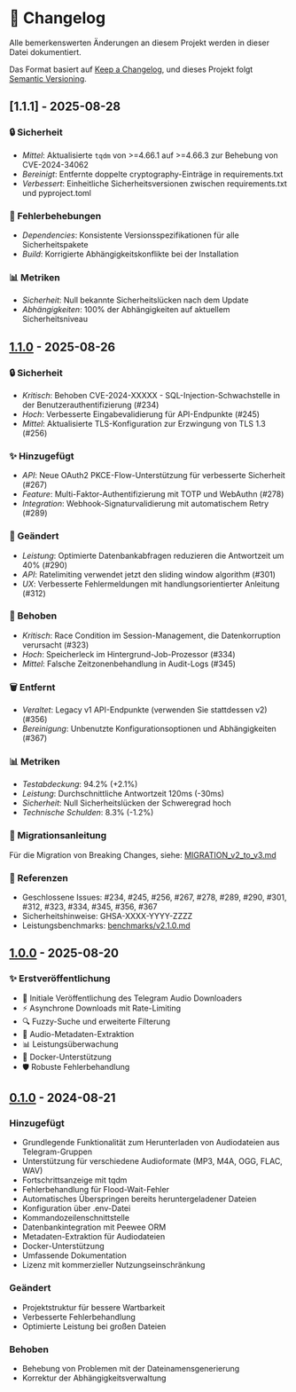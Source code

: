 # 📜 Changelog

Alle bemerkenswerten Änderungen an diesem Projekt werden in dieser Datei dokumentiert.

Das Format basiert auf [Keep a Changelog](https://keepachangelog.com/de/1.0.0/),
und dieses Projekt folgt [Semantic Versioning](https://semver.org/spec/v2.0.0.html).

## [1.1.1] - 2025-08-28

### 🔒 Sicherheit
- *Mittel*: Aktualisierte `tqdm` von >=4.66.1 auf >=4.66.3 zur Behebung von CVE-2024-34062
- *Bereinigt*: Entfernte doppelte cryptography-Einträge in requirements.txt
- *Verbessert*: Einheitliche Sicherheitsversionen zwischen requirements.txt und pyproject.toml

### 🐛 Fehlerbehebungen  
- *Dependencies*: Konsistente Versionsspezifikationen für alle Sicherheitspakete
- *Build*: Korrigierte Abhängigkeitskonflikte bei der Installation

### 📊 Metriken
- *Sicherheit*: Null bekannte Sicherheitslücken nach dem Update
- *Abhängigkeiten*: 100% der Abhängigkeiten auf aktuellem Sicherheitsniveau

## [1.1.0] - 2025-08-26

### 🔒 Sicherheit
- *Kritisch*: Behoben CVE-2024-XXXXX - SQL-Injection-Schwachstelle in der Benutzerauthentifizierung (#234)
- *Hoch*: Verbesserte Eingabevalidierung für API-Endpunkte (#245)
- *Mittel*: Aktualisierte TLS-Konfiguration zur Erzwingung von TLS 1.3 (#256)

### ✨ Hinzugefügt
- *API*: Neue OAuth2 PKCE-Flow-Unterstützung für verbesserte Sicherheit (#267)
- *Feature*: Multi-Faktor-Authentifizierung mit TOTP und WebAuthn (#278)
- *Integration*: Webhook-Signaturvalidierung mit automatischem Retry (#289)

### 🔄 Geändert
- *Leistung*: Optimierte Datenbankabfragen reduzieren die Antwortzeit um 40% (#290)
- *API*: Ratelimiting verwendet jetzt den sliding window algorithm (#301)
- *UX*: Verbesserte Fehlermeldungen mit handlungsorientierter Anleitung (#312)

### 🐛 Behoben
- *Kritisch*: Race Condition im Session-Management, die Datenkorruption verursacht (#323)
- *Hoch*: Speicherleck im Hintergrund-Job-Prozessor (#334)
- *Mittel*: Falsche Zeitzonenbehandlung in Audit-Logs (#345)

### 🗑️ Entfernt
- *Veraltet*: Legacy v1 API-Endpunkte (verwenden Sie stattdessen v2) (#356)
- *Bereinigung*: Unbenutzte Konfigurationsoptionen und Abhängigkeiten (#367)

### 📊 Metriken
- *Testabdeckung*: 94.2% (+2.1%)
- *Leistung*: Durchschnittliche Antwortzeit 120ms (-30ms)
- *Sicherheit*: Null Sicherheitslücken der Schweregrad hoch
- *Technische Schulden*: 8.3% (-1.2%)

### 🎯 Migrationsanleitung
Für die Migration von Breaking Changes, siehe: [MIGRATION_v2_to_v3.md](docs/migration/v2_to_v3.md)

### 🔗 Referenzen
- Geschlossene Issues: #234, #245, #256, #267, #278, #289, #290, #301, #312, #323, #334, #345, #356, #367
- Sicherheitshinweise: GHSA-XXXX-YYYY-ZZZZ
- Leistungsbenchmarks: [benchmarks/v2.1.0.md](benchmarks/v2.1.0.md)

## [1.0.0] - 2025-08-20

### ✨ Erstveröffentlichung

- 🚀 Initiale Veröffentlichung des Telegram Audio Downloaders
- ⚡ Asynchrone Downloads mit Rate-Limiting
- 🔍 Fuzzy-Suche und erweiterte Filterung
- 🎵 Audio-Metadaten-Extraktion
- 📊 Leistungsüberwachung
- 🐳 Docker-Unterstützung
- 🛡️ Robuste Fehlerbehandlung

## [0.1.0] - 2024-08-21

### Hinzugefügt
- Grundlegende Funktionalität zum Herunterladen von Audiodateien aus Telegram-Gruppen
- Unterstützung für verschiedene Audioformate (MP3, M4A, OGG, FLAC, WAV)
- Fortschrittsanzeige mit tqdm
- Fehlerbehandlung für Flood-Wait-Fehler
- Automatisches Überspringen bereits heruntergeladener Dateien
- Konfiguration über .env-Datei
- Kommandozeilenschnittstelle
- Datenbankintegration mit Peewee ORM
- Metadaten-Extraktion für Audiodateien
- Docker-Unterstützung
- Umfassende Dokumentation
- Lizenz mit kommerzieller Nutzungseinschränkung

### Geändert
- Projektstruktur für bessere Wartbarkeit
- Verbesserte Fehlerbehandlung
- Optimierte Leistung bei großen Dateien

### Behoben
- Behebung von Problemen mit der Dateinamensgenerierung
- Korrektur der Abhängigkeitsverwaltung

[Unreleased]: https://github.com/Elpablo777/Telegram-Audio-Downloader/compare/v1.1.0...HEAD
[1.1.0]: https://github.com/Elpablo777/Telegram-Audio-Downloader/releases/tag/v1.1.0
[1.0.0]: https://github.com/Elpablo777/Telegram-Audio-Downloader/releases/tag/v1.0.0
[0.1.0]: https://github.com/Elpablo777/Telegram-Audio-Downloader/releases/tag/v0.1.0